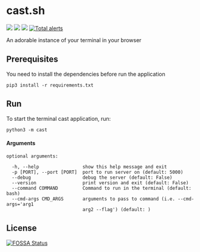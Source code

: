 # cast.sh

<p align="left">
    <a href="https://github.com/hericlesme/cast-sh/graphs/contributors" alt="Contributors">
        <img src="https://img.shields.io/github/contributors/hericlesme/cast-sh" /></a>
    <a href="https://github.com/hericlesme/cast-sh/pulse" alt="Activity">
        <img src="https://img.shields.io/github/commit-activity/m/hericlesme/cast-sh" /></a>
<a href="https://app.fossa.io/projects/git%2Bgithub.com%2Fhericlesme%2Fcast-sh?ref=badge_shield" alt="FOSSA Status"><img src="https://app.fossa.io/api/projects/git%2Bgithub.com%2Fhericlesme%2Fcast-sh.svg?type=shield"/></a>
    <a href="https://lgtm.com/projects/g/hericlesme/cast-sh/alerts/">
        <img src="https://img.shields.io/lgtm/alerts/g/hericlesme/cast-sh"
            alt="Total alerts"/></a>
</p>

An adorable instance of your terminal in your browser


## Prerequisites
You need to install the dependencies before run the application
```
pip3 install -r requirements.txt
```

## Run
To start the terminal cast application, run:
```
python3 -m cast
```

#### Arguments
```
optional arguments:

  -h, --help                show this help message and exit
  -p [PORT], --port [PORT]  port to run server on (default: 5000)
  --debug                   debug the server (default: False)
  --version                 print version and exit (default: False)
  --command COMMAND         Command to run in the terminal (default: bash)
  --cmd-args CMD_ARGS       arguments to pass to command (i.e. --cmd-args='arg1
                            arg2 --flag') (default: )
```


## License
[![FOSSA Status](https://app.fossa.io/api/projects/git%2Bgithub.com%2Fhericlesme%2Fcast-sh.svg?type=large)](https://app.fossa.io/projects/git%2Bgithub.com%2Fhericlesme%2Fcast-sh?ref=badge_large)